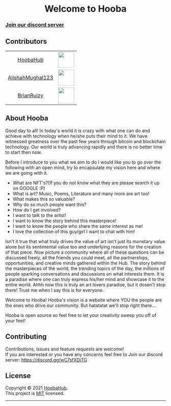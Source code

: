 <h1 align="center">Welcome to Hooba</h1>
<h3><a href="https://discord.gg/wC7sfXDjTG" target="_blank">Join our discord server</a></h3>

##  Contributors

<table>
  <tr>
    <td align="center"> <a href="https://github.com/HoobaHub">HoobaHub</a> </td>
    <td><img src="https://avatars.githubusercontent.com/u/82757419?v=4" with="50" height="50"></td>
  </tr>
  <tr>
    <td align="center"> <a href="https://github.com/AlishahMughal123">AlishahMughal123</a> </td>
    <td><img src="https://avatars.githubusercontent.com/u/52525188?v=4" with="50" height="50"></td>
  </tr>
  <tr>
    <td align="center"> <a href="https://https://github.com/BrianRuizy">BrianRuizy</a> </td>
    <td><img src="https://avatars.githubusercontent.com/u/23439187?v=4" with="50" height="50"></td>
  </tr>
</table>

##  About Hooba
Good day to all!
In today's world it is crazy with what one can do and achieve with technology when he/she puts their mind to it. 
We have witnessed greatness over the past few years through bitcoin and blockchain technology.
Our world is truly advancing rapidly and there is no better time to start then now.

Before I introduce to you what we aim to do I would like you to go over the following with an open mind, try to encapsulate my vision here and where we are going with it.
- What are NFT's?(If you do not know what they are please search it up on GOOGLE :P)
- What is art? Music, Poems, Literature and many more are art too!
- What makes this so valuable?
- Why do so much people want this?
- How do I get involved?
- I want to talk to the aritst!
- I want to know the story behind this masterpiece!
- I want to know the people who share the same interest as me!
- I love the collection of this guy/girl I want to chat with him!

Isn't it true that what truly drives the value of art isn't just its monetary value alone but its sentimental value too and underlying reasons for the creation of that piece.
Now picture a community where all of these questions can be discussed freely, all the friends you could meet, all the partnerships, opportunities, and creative minds gathered within
the Hub. The story behind the masterpieces of the world, the trending topics of the day, the millions of people sparking conversations and discussions on what interests them.
It is a paradise where one can truly express his/her mind and showcase it to the entire world.
Ahhh now this is truly an art lovers paradise, but it dosen't stop there! Trust me when I say this is for everyone.

Welcome to Hooba!
Hooba's vision is a website where YOU the people are the ones who drive our community.
But hatatatat we'll stop right there...

Hooba is open source so feel free to let your creativity sweep you off of your feet!


##  Contributing

Contributions, issues and feature requests are welcome!<br />
If you  are interested or you have any concerns feel free to Join our discord server: https://discord.gg/wC7sfXDjTG

##  License

Copyright © 2021 [HoobaHub](https://https://github.com/HoobaHub).<br />
This project is [MIT](LICENSE) licensed.

---

